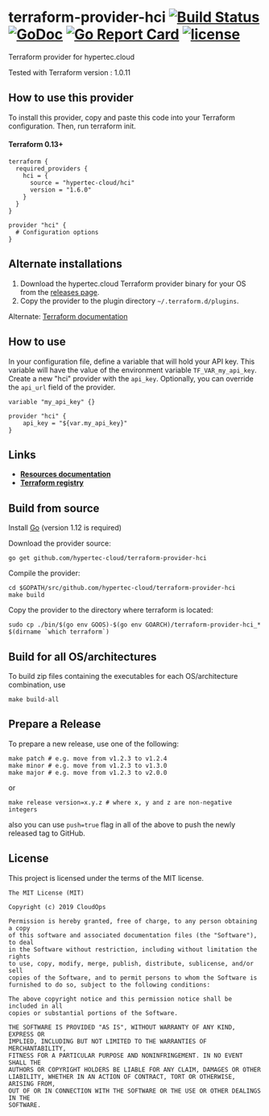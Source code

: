 # terraform-provider-hci [![Build Status](https://github.com/hypertec-cloud/terraform-provider-hci/workflows/build/badge.svg)](https://github.com/hypertec-cloud/terraform-provider-hci/actions) [![GoDoc](https://godoc.org/github.com/cloud-ca/terraform-provider-cloudca?status.svg)](https://godoc.org/github.com/cloud-ca/terraform-provider-cloudca) [![Go Report Card](https://goreportcard.com/badge/github.com/cloud-ca/terraform-provider-cloudca)](https://goreportcard.com/report/github.com/cloud-ca/terraform-provider-cloudca) [![license](https://img.shields.io/github/license/cloud-ca/terraform-provider-cloudca.svg)](https://github.com/hypertec-cloud/terraform-provider-hci/blob/master/LICENSE)


Terraform provider for hypertec.cloud

Tested with Terraform version : 1.0.11


## How to use this provider

To install this provider, copy and paste this code into your Terraform configuration. Then, run terraform init.

#### Terraform 0.13+
```
terraform {
  required_providers {
    hci = {
      source = "hypertec-cloud/hci"
      version = "1.6.0"
    }
  }
}

provider "hci" {
  # Configuration options
}
```
## Alternate installations

1. Download the hypertec.cloud Terraform provider binary for your OS from the [releases page](https://github.com/hypertec-cloud/terraform-provider-hci/releases).
2. Copy the provider to the plugin directory `~/.terraform.d/plugins`.

Alternate: [Terraform documentation](https://www.terraform.io/docs/plugins/basics.html)

## How to use

In your configuration file, define a variable that will hold your API key. This variable will have the value of the environment variable `TF_VAR_my_api_key`. Create a new "hci" provider with the `api_key`. Optionally, you can override the `api_url` field of the provider.

```hcl
variable "my_api_key" {}

provider "hci" {
    api_key = "${var.my_api_key}"
}
```

## Links

- [**Resources documentation**](https://github.com/hypertec-cloud/terraform-provider-hci/tree/master/docs/resources)
- [**Terraform registry**](https://registry.terraform.io/providers/hypertec-cloud/hci/latest)
## Build from source

Install [Go](https://golang.org/doc/install) (version 1.12 is required)

Download the provider source:

```Shell
go get github.com/hypertec-cloud/terraform-provider-hci
```

Compile the provider:

```Shell
cd $GOPATH/src/github.com/hypertec-cloud/terraform-provider-hci
make build
```

Copy the provider to the directory where terraform is located:

```Shell
sudo cp ./bin/$(go env GOOS)-$(go env GOARCH)/terraform-provider-hci_* $(dirname `which terraform`)
```

## Build for all OS/architectures

To build zip files containing the executables for each OS/architecture combination, use

```Shell
make build-all
```

## Prepare a Release

To prepare a new release, use one of the following:

```shell
make patch # e.g. move from v1.2.3 to v1.2.4
make minor # e.g. move from v1.2.3 to v1.3.0
make major # e.g. move from v1.2.3 to v2.0.0
```

or

```shell
make release version=x.y.z # where x, y and z are non-negative integers
```

also you can use `push=true` flag in all of the above to push the newly released tag to GitHub.

## License

This project is licensed under the terms of the MIT license.

```text
The MIT License (MIT)

Copyright (c) 2019 CloudOps

Permission is hereby granted, free of charge, to any person obtaining a copy
of this software and associated documentation files (the "Software"), to deal
in the Software without restriction, including without limitation the rights
to use, copy, modify, merge, publish, distribute, sublicense, and/or sell
copies of the Software, and to permit persons to whom the Software is
furnished to do so, subject to the following conditions:

The above copyright notice and this permission notice shall be included in all
copies or substantial portions of the Software.

THE SOFTWARE IS PROVIDED "AS IS", WITHOUT WARRANTY OF ANY KIND, EXPRESS OR
IMPLIED, INCLUDING BUT NOT LIMITED TO THE WARRANTIES OF MERCHANTABILITY,
FITNESS FOR A PARTICULAR PURPOSE AND NONINFRINGEMENT. IN NO EVENT SHALL THE
AUTHORS OR COPYRIGHT HOLDERS BE LIABLE FOR ANY CLAIM, DAMAGES OR OTHER
LIABILITY, WHETHER IN AN ACTION OF CONTRACT, TORT OR OTHERWISE, ARISING FROM,
OUT OF OR IN CONNECTION WITH THE SOFTWARE OR THE USE OR OTHER DEALINGS IN THE
SOFTWARE.
```
